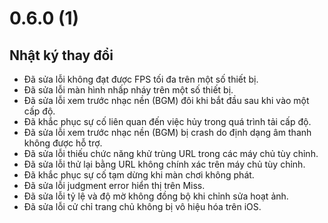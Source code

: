 # 0.6.0 (1)

## Nhật ký thay đổi

- Đã sửa lỗi không đạt được FPS tối đa trên một số thiết bị.
- Đã sửa lỗi màn hình nhấp nháy trên một số thiết bị.
- Đã sửa lỗi xem trước nhạc nền (BGM) đôi khi bắt đầu sau khi vào một cấp độ.
- Đã khắc phục sự cố liên quan đến việc hủy trong quá trình tải cấp độ.
- Đã sửa lỗi xem trước nhạc nền (BGM) bị crash do định dạng âm thanh không được hỗ trợ.
- Đã sửa lỗi thiếu chức năng khử trùng URL trong các máy chủ tùy chỉnh.
- Đã sửa lỗi thử lại bằng URL không chính xác trên máy chủ tùy chỉnh.
- Đã khắc phục sự cố tạm dừng khi màn chơi không phát.
- Đã sửa lỗi judgment error hiển thị trên Miss.
- Đã sửa lỗi tỷ lệ và độ mờ không đồng bộ khi chỉnh sửa hoạt ảnh.
- Đã sửa lỗi cử chỉ trang chủ không bị vô hiệu hóa trên iOS.
